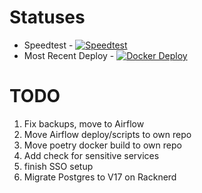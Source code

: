 # Statuses
* Speedtest - [![Speedtest](https://github.com/jnstockley/infrastructure/actions/workflows/speedtest.yaml/badge.svg)](https://github.com/jnstockley/infrastructure/actions/workflows/speedtest.yaml)
* Most Recent Deploy - [![Docker Deploy](https://github.com/jnstockley/infrastructure/actions/workflows/deploy.yml/badge.svg)](https://github.com/jnstockley/infrastructure/actions/workflows/deploy.yml)

# TODO
1. Fix backups, move to Airflow
2. Move Airflow deploy/scripts to own repo
3. Move poetry docker build to own repo
4. Add check for sensitive services
5. finish SSO setup
6. Migrate Postgres to V17 on Racknerd
